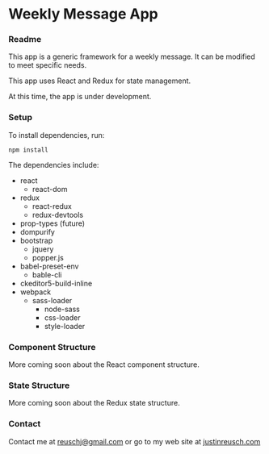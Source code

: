 # Weekly Message App
### Readme

This app is a generic framework for a weekly message. It can be modified to meet specific needs.

This app uses React and Redux for state management.

At this time, the app is under development.

### Setup

To install dependencies, run:

```
npm install
```

The dependencies include:

* react
  * react-dom
* redux
  * react-redux
  * redux-devtools
* prop-types (future)
* dompurify
* bootstrap
  * jquery
  * popper.js
* babel-preset-env
  * bable-cli
* ckeditor5-build-inline
* webpack
  * sass-loader
    * node-sass
    * css-loader
    * style-loader


### Component Structure

More coming soon about the React component structure.

### State Structure

More coming soon about the Redux state structure.

### Contact

Contact me at [reuschj@gmail.com](mailto:reuschj@gmail.com) or go to my web site at [justinreusch.com](http://www.justinreusch.com)
